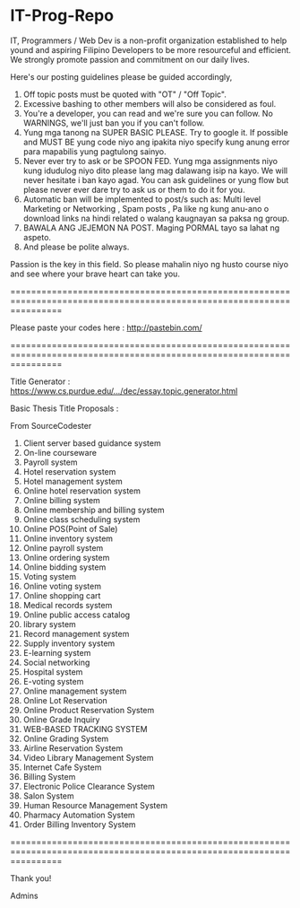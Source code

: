 IT-Prog-Repo
======================================================================================================================

IT, Programmers / Web Dev is a non-profit organization established to help yound and aspiring Filipino Developers to be more resourceful and efficient. We strongly promote passion and commitment on our daily lives.

Here's our posting guidelines please be guided accordingly,

1. Off topic posts must be quoted with "OT" / "Off Topic".
2. Excessive bashing to other members will also be considered as foul.
3. You're a developer, you can read and we're sure you can follow. No WARNINGS, we'll just ban you if you can't follow.
4. Yung mga tanong na SUPER BASIC PLEASE. Try to google it. If possible and MUST BE yung code niyo ang ipakita niyo specify kung anung error para mapabilis yung pagtulong sainyo.
5. Never ever try to ask or be SPOON FED. Yung mga assignments niyo kung idudulog niyo dito please lang mag dalawang isip na kayo. We will never hesitate i ban kayo agad. You can ask guidelines or yung flow but please never ever dare try to ask us or them to do it for you.
6. Automatic ban will be implemented to post/s such as: Multi level Marketing or Networking , Spam posts , Pa like ng kung anu-ano o download links na hindi related o walang kaugnayan sa paksa ng group.
7. BAWALA ANG JEJEMON NA POST. Maging PORMAL tayo sa lahat ng aspeto. 
8. And please be polite always.

Passion is the key in this field. So please mahalin niyo ng husto course niyo and see where your brave heart can take you.

======================================================================================================================

Please paste your codes here :
http://pastebin.com/

======================================================================================================================

Title Generator : https://www.cs.purdue.edu/.../dec/essay.topic.generator.html

Basic Thesis Title Proposals :

From SourceCodester
1. Client server based guidance system
2. On-line courseware
3. Payroll system
4. Hotel reservation system
5. Hotel management system
6. Online hotel reservation system
7. Online billing system
8. Online membership and billing system
9. Online class scheduling system
10. Online POS(Point of Sale)
11. Online inventory system
12. Online payroll system
13. Online ordering system
14. Online bidding system
15. Voting system
16. Online voting system
17. Online shopping cart
18. Medical records system
19. Online public access catalog
20. library system
21. Record management system
22. Supply inventory system
23. E-learning system
24. Social networking
25. Hospital system
26. E-voting system
27. Online management system
28. Online Lot Reservation
29. Online Product Reservation System
30. Online Grade Inquiry
31. WEB-BASED TRACKING SYSTEM
32. Online Grading System
33. Airline Reservation System
34. Video Library Management System
35. Internet Cafe System
36. Billing System
37. Electronic Police Clearance System
38. Salon System
39. Human Resource Management System
40. Pharmacy Automation System
41. Order Billing Inventory System

======================================================================================================================

Thank you!

Admins
